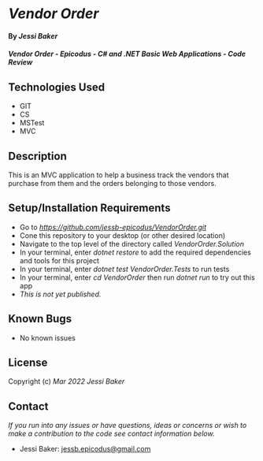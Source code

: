 # _Vendor Order_

#### By _**Jessi Baker**_ 

#### _Vendor Order - Epicodus - C# and .NET Basic Web Applications - Code Review_

## Technologies Used

* GIT
* CS
* MSTest
* MVC

## Description

This is an MVC application to help a business track the vendors that purchase from them and the orders belonging to those vendors.

## Setup/Installation Requirements

* Go to _https://github.com/jessb-epicodus/VendorOrder.git_
* Cone this repository to your desktop (or other desired location)
* Navigate to the top level of the directory called _VendorOrder.Solution_
* In your terminal, enter *dotnet restore* to add the required dependencies and tools for this project
* In your terminal, enter *dotnet test VendorOrder.Tests* to run tests 
* In your terminal, enter *cd VendorOrder* then run *dotnet run* to try out this app
* _This is not yet published._

## Known Bugs

* No known issues

## License

Copyright (c) _Mar 2022_ _Jessi Baker_

## Contact

_If you run into any issues or have questions, ideas or concerns or wish to make a contribution to the code see contact information below._
* Jessi Baker: jessb.epicodus@gmail.com